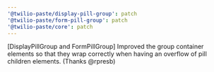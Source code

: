 ```yaml
---
'@twilio-paste/display-pill-group': patch
'@twilio-paste/form-pill-group': patch
'@twilio-paste/core': patch
---
```


[DisplayPillGroup and FormPillGroup] Improved the group container elements so that they wrap correctly when having an overflow of pill children elements. (Thanks @rpresb)
